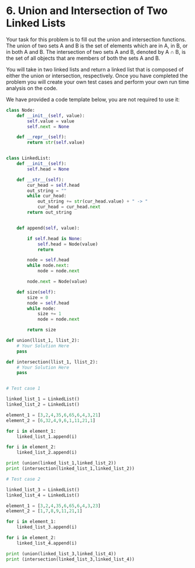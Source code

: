 # 6. Union and Intersection of Two Linked Lists

Your task for this problem is to fill out the union and intersection functions. The union of two sets A and B is the set 
of elements which are in A, in B, or in both A and B. The intersection of two sets A and B, denoted by A ∩ B, is the set of 
all objects that are members of both the sets A and B.

You will take in two linked lists and return a linked list that is composed of either the union or intersection, respectively. 
Once you have completed the problem you will create your own test cases and perform your own run time analysis on the code.

We have provided a code template below, you are not required to use it:

```python
class Node:
    def __init__(self, value):
        self.value = value
        self.next = None

    def __repr__(self):
        return str(self.value)


class LinkedList:
    def __init__(self):
        self.head = None

    def __str__(self):
        cur_head = self.head
        out_string = ""
        while cur_head:
            out_string += str(cur_head.value) + " -> "
            cur_head = cur_head.next
        return out_string


    def append(self, value):

        if self.head is None:
            self.head = Node(value)
            return

        node = self.head
        while node.next:
            node = node.next

        node.next = Node(value)

    def size(self):
        size = 0
        node = self.head
        while node:
            size += 1
            node = node.next

        return size

def union(llist_1, llist_2):
    # Your Solution Here
    pass

def intersection(llist_1, llist_2):
    # Your Solution Here
    pass


# Test case 1

linked_list_1 = LinkedList()
linked_list_2 = LinkedList()

element_1 = [3,2,4,35,6,65,6,4,3,21]
element_2 = [6,32,4,9,6,1,11,21,1]

for i in element_1:
    linked_list_1.append(i)

for i in element_2:
    linked_list_2.append(i)

print (union(linked_list_1,linked_list_2))
print (intersection(linked_list_1,linked_list_2))

# Test case 2

linked_list_3 = LinkedList()
linked_list_4 = LinkedList()

element_1 = [3,2,4,35,6,65,6,4,3,23]
element_2 = [1,7,8,9,11,21,1]

for i in element_1:
    linked_list_3.append(i)

for i in element_2:
    linked_list_4.append(i)

print (union(linked_list_3,linked_list_4))
print (intersection(linked_list_3,linked_list_4))
```
